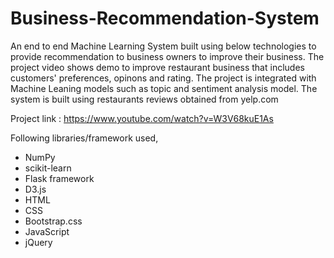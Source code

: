 # Business-Recommendation-System

An end to end Machine Learning System built using below technologies to provide recommendation to business owners to improve their business. The project video shows demo to improve restaurant business that includes customers' preferences, opinons and rating. The project is integrated with Machine Leaning models such as topic and sentiment analysis model. The system is built using restaurants reviews obtained from yelp.com

Project link :  https://www.youtube.com/watch?v=W3V68kuE1As

Following libraries/framework used,
* NumPy
* scikit-learn
* Flask framework
* D3.js
* HTML
* CSS
* Bootstrap.css
* JavaScript
* jQuery
